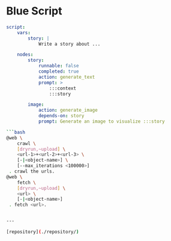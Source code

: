 # Blue Script

```yaml
script:
    vars:
        story: |
            Write a story about ...

    nodes:
        story:
            runnable: false
            completed: true
            action: generate_text
            prompt: >
                :::context
                :::story

        image:
            action: generate_image
            depends-on: story
            prompt: Generate an image to visualize :::story

```

```bash
```bash
@web \
	crawl \
	[dryrun,~upload] \
	<url-1>+<url-2>+<url-3> \
	[-|<object-name>] \
	[--max_iterations <100000>]
 . crawl the urls.
@web \
	fetch \
	[dryrun,~upload] \
	<url> \
	[-|<object-name>]
 . fetch <url>.
```
```bash

---

[repository](./repository/)


